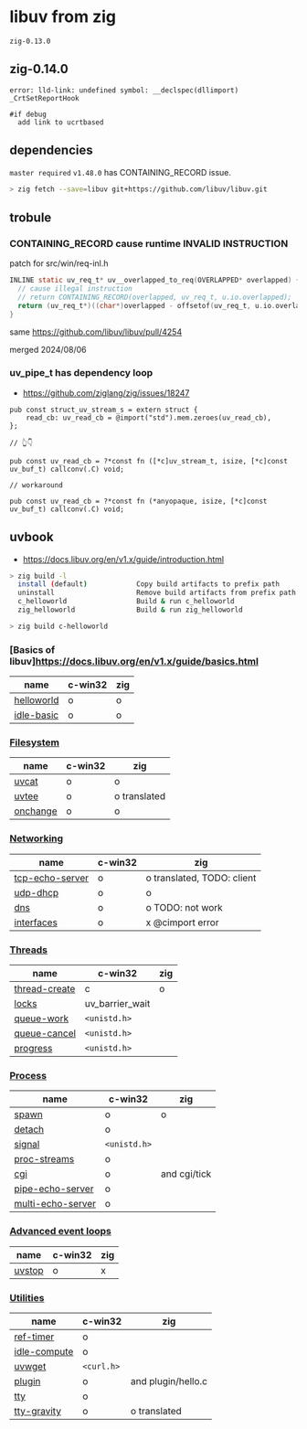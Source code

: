 # libuv from zig

`zig-0.13.0`

## zig-0.14.0

```
error: lld-link: undefined symbol: __declspec(dllimport) _CrtSetReportHook

#if debug
  add link to ucrtbased
```

## dependencies

`master required` `v1.48.0` has CONTAINING_RECORD issue.

```sh
> zig fetch --save=libuv git+https://github.com/libuv/libuv.git
```

## trobule

### CONTAINING_RECORD cause runtime INVALID INSTRUCTION

patch for src/win/req-inl.h

```c
INLINE static uv_req_t* uv__overlapped_to_req(OVERLAPPED* overlapped) {
  // cause illegal instruction
  // return CONTAINING_RECORD(overlapped, uv_req_t, u.io.overlapped);
  return (uv_req_t*)((char*)overlapped - offsetof(uv_req_t, u.io.overlapped));
}
```

same https://github.com/libuv/libuv/pull/4254

merged 2024/08/06

### uv_pipe_t has dependency loop

- https://github.com/ziglang/zig/issues/18247

```zig
pub const struct_uv_stream_s = extern struct {
    read_cb: uv_read_cb = @import("std").mem.zeroes(uv_read_cb),
};

// 👆👇

pub const uv_read_cb = ?*const fn ([*c]uv_stream_t, isize, [*c]const uv_buf_t) callconv(.C) void;

// workaround

pub const uv_read_cb = ?*const fn (*anyopaque, isize, [*c]const uv_buf_t) callconv(.C) void;
```

## uvbook

- https://docs.libuv.org/en/v1.x/guide/introduction.html

```sh
> zig build -l
  install (default)            Copy build artifacts to prefix path
  uninstall                    Remove build artifacts from prefix path
  c_helloworld                 Build & run c_helloworld
  zig_helloworld               Build & run zig_helloworld

> zig build c-helloworld
```

### [Basics of libuv]https://docs.libuv.org/en/v1.x/guide/basics.html

| name                                                                               | c-win32 | zig |
| ---------------------------------------------------------------------------------- | ------- | --- |
| [helloworld](https://github.com/libuv/libuv/blob/v1.x/docs/code/helloworld/main.c) | o       | o   |
| [idle-basic](https://github.com/libuv/libuv/blob/v1.x/docs/code/idle-basic/main.c) | o       | o   |

### [Filesystem](https://docs.libuv.org/en/v1.x/guide/filesystem.html)

| name                                                                           | c-win32 | zig          |
| ------------------------------------------------------------------------------ | ------- | ------------ |
| [uvcat](https://github.com/libuv/libuv/blob/v1.x/docs/code/uvcat/main.c)       | o       | o            |
| [uvtee](https://github.com/libuv/libuv/blob/v1.x/docs/code/uvtee/main.c)       | o       | o translated |
| [onchange](https://github.com/libuv/libuv/blob/v1.x/docs/code/onchange/main.c) | o       | o            |

### [Networking](https://docs.libuv.org/en/v1.x/guide/networking.html)

| name                                                                                         | c-win32 | zig                        |
| -------------------------------------------------------------------------------------------- | ------- | -------------------------- |
| [tcp-echo-server](https://github.com/libuv/libuv/blob/v1.x/docs/code/tcp-echo-server/main.c) | o       | o translated, TODO: client |
| [udp-dhcp](https://github.com/libuv/libuv/blob/v1.x/docs/code/udp-dhcp/main.c)               | o       | o                          |
| [dns](https://github.com/libuv/libuv/blob/v1.x/docs/code/dns/main.c)                         | o       | o TODO: not work           |
| [interfaces](https://github.com/libuv/libuv/blob/v1.x/docs/code/interfaces/main.c)           | o       | x @cimport error           |

### [Threads](https://docs.libuv.org/en/v1.x/guide/threads.html)

| name                                                                                     | c-win32         | zig |
| ---------------------------------------------------------------------------------------- | --------------- | --- |
| [thread-create](https://github.com/libuv/libuv/blob/v1.x/docs/code/thread-create/main.c) | c               | o   |
| [locks](https://github.com/libuv/libuv/blob/v1.x/docs/code/locks/main.c)                 | uv_barrier_wait |     |
| [queue-work](https://github.com/libuv/libuv/blob/v1.x/docs/code/queue-work/main.c)       | `<unistd.h>`    |     |
| [queue-cancel](https://github.com/libuv/libuv/blob/v1.x/docs/code/queue-cancel/main.c)   | `<unistd.h>`    |     |
| [progress](https://github.com/libuv/libuv/blob/v1.x/docs/code/progress/main.c)           | `<unistd.h>`    |     |

### [Process](https://docs.libuv.org/en/v1.x/guide/process.html)

| name                                                                                             | c-win32      | zig          |
| ------------------------------------------------------------------------------------------------ | ------------ | ------------ |
| [spawn](https://github.com/libuv/libuv/blob/v1.x/docs/code/spawn/main.c)                         | o            | o            |
| [detach](https://github.com/libuv/libuv/blob/v1.x/docs/code/detach/main.c)                       | o            |              |
| [signal](https://github.com/libuv/libuv/blob/v1.x/docs/code/signal/main.c)                       | `<unistd.h>` |              |
| [proc-streams](https://github.com/libuv/libuv/blob/v1.x/docs/proc-streams/locks/main.c)          | o            |              |
| [cgi](https://github.com/libuv/libuv/blob/v1.x/docs/code/cgi/main.c)                             | o            | and cgi/tick |
| [pipe-echo-server](https://github.com/libuv/libuv/blob/v1.x/docs/code/pipe-echo-server/main.c)   | o            |              |
| [multi-echo-server](https://github.com/libuv/libuv/blob/v1.x/docs/code/multi-echo-server/main.c) | o            |              |

### [Advanced event loops](https://docs.libuv.org/en/v1.x/guide/eventloops.html)

| name                                                                       | c-win32 | zig |
| -------------------------------------------------------------------------- | ------- | --- |
| [uvstop](https://github.com/libuv/libuv/blob/v1.x/docs/code/uvstop/main.c) | o       | x   |

### [Utilities](https://docs.libuv.org/en/v1.x/guide/utilities.html)

| name                                                                                     | c-win32    | zig                |
| ---------------------------------------------------------------------------------------- | ---------- | ------------------ |
| [ ref-timer ](https://github.com/libuv/libuv/blob/v1.x/docs/code/ref-timer/main.c)       | o          |                    |
| [ idle-compute ](https://github.com/libuv/libuv/blob/v1.x/docs/code/idle-compute/main.c) | o          |                    |
| [ uvwget ](https://github.com/libuv/libuv/blob/v1.x/docs/code/uvwget/main.c)             | `<curl.h>` |                    |
| [ plugin ](https://github.com/libuv/libuv/blob/v1.x/docs/code/plugin/main.c)             | o          | and plugin/hello.c |
| [ tty ](https://github.com/libuv/libuv/blob/v1.x/docs/code/tty/main.c)                   | o          |                    |
| [ tty-gravity ](https://github.com/libuv/libuv/blob/v1.x/docs/code/tty-gravity/main.c)   | o          | o translated       |
